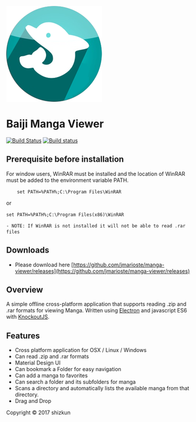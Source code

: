 ![Logo](/build/256x256.png)
# Baiji Manga Viewer
[![Build Status](https://travis-ci.org/jmarioste/manga-viewer.svg?branch=master)](https://travis-ci.org/jmarioste/manga-viewer)
[![Build status](https://ci.appveyor.com/api/projects/status/hocka5ecscejfvg7?svg=true)](https://ci.appveyor.com/project/jmarioste/manga-viewer)

## Prerequisite before installation
 For window users, WinRAR must be installed and the location of WinRAR must be added to the environment variable PATH. 
```
    set PATH=%PATH%;C:\Program Files\WinRAR
```
or
```
set PATH=%PATH%;C:\Program Files(x86)\WinRAR
```
    - NOTE: If WinRAR is not installed it will not be able to read .rar files


## Downloads
- Please download here [https://github.com/jmarioste/manga-viewer/releases](https://github.com/jmarioste/manga-viewer/releases)

## Overview
A simple offline cross-platform application that supports reading .zip and .rar formats for viewing Manga. Written using [Electron](https://github.com/electron/electron) and javascript ES6 with [KnockoutJS](http://knockoutjs.com/). 

## Features
- Cross platform application for OSX / Linux / Windows
- Can read .zip and .rar formats
- Material Design UI
- Can bookmark a Folder for easy navigation
- Can add a manga to favorites
- Can search a folder and its subfolders for manga
- Scans a directory and automatically lists the available manga from that directory.
- Drag and Drop 


Copyright © 2017 shizkun
